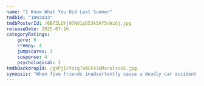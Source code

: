 ```yaml
---
name: "I Know What You Did Last Summer"
tmdbId: "1083433"
tmdbPosterId: /6BfZLQYj97NO1yD5JkSAf5vWzGj.jpg
releaseDate: 2025-07-16
categoryRatings:
    gore: 6
    creepy: 4
    jumpscares: 3
    suspense: 4
    psychological: 2
tmdbBackdropId: /gVPjIcYo1gTaACF43OMsralrcUS.jpg
synopsis: "When five friends inadvertently cause a deadly car accident, they cover up their involvement and make a pact to keep it a secret rather than face the consequences. A year later, their past comes back to haunt them and they're forced to confront a horrifying truth: someone knows what they did last summer…and is hell-bent on revenge."
---
```

